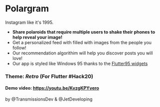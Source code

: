 # Polargram

Instagram like it's 1995.

- **Share polaroids that require multiple users to shake their phones to help reveal your image!**
- Get a personalized feed with filled with images from the people you follow!
- Our recommendation algorithim will help you discover posts you will love!
- Our app is styled like Windows 95 thanks to the [Flutter95 widgets](https://github.com/miquelbeltran/flutter95/)

### Theme: _Retro_ (For Flutter #Hack20)

#### Demo video: https://youtu.be/KvzgKPYvero

by @TransmissionsDev & @JetDeveloping
